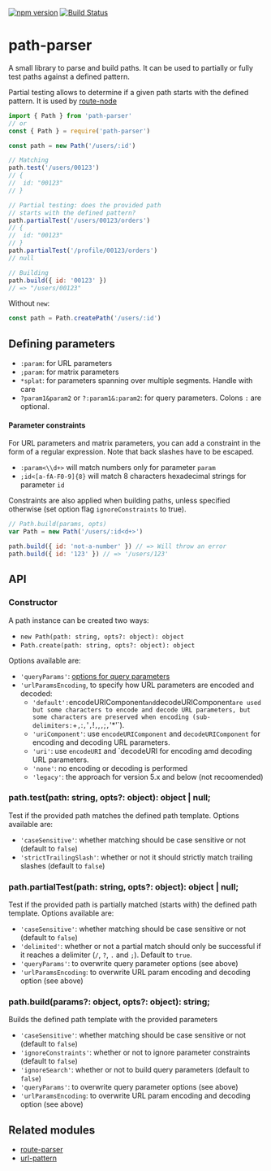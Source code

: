 [![npm version](https://badge.fury.io/js/path-parser.svg)](http://badge.fury.io/js/path-parser)
[![Build Status](https://travis-ci.org/troch/path-parser.svg)](https://travis-ci.org/troch/path-parser)

# path-parser

A small library to parse and build paths. It can be used to partially or fully
test paths against a defined pattern.

Partial testing allows to determine if a given path starts with the defined pattern.
It is used by [route-node](https://github.com/troch/route-node)

```javascript
import { Path } from 'path-parser'
// or
const { Path } = require('path-parser')

const path = new Path('/users/:id')

// Matching
path.test('/users/00123')
// {
//  id: "00123"
// }

// Partial testing: does the provided path
// starts with the defined pattern?
path.partialTest('/users/00123/orders')
// {
//  id: "00123"
// }
path.partialTest('/profile/00123/orders')
// null

// Building
path.build({ id: '00123' })
// => "/users/00123"
```

Without `new`:

```javascript
const path = Path.createPath('/users/:id')
```

## Defining parameters

- `:param`: for URL parameters
- `;param`: for matrix parameters
- `*splat`: for parameters spanning over multiple segments. Handle with care
- `?param1&param2` or `?:param1&:param2`: for query parameters. Colons `:` are optional.

#### Parameter constraints

For URL parameters and matrix parameters, you can add a constraint in the form of a regular expression.
Note that back slashes have to be escaped.

- `:param<\\d+>` will match numbers only for parameter `param`
- `;id<[a-fA-F0-9]{8}` will match 8 characters hexadecimal strings for parameter `id`

Constraints are also applied when building paths, unless specified otherwise (set option flag `ignoreConstraints` to true).

```javascript
// Path.build(params, opts)
var Path = new Path('/users/:id<d+>')

path.build({ id: 'not-a-number' }) // => Will throw an error
path.build({ id: '123' }) // => '/users/123'
```

## API

### Constructor

A path instance can be created two ways:

- `new Path(path: string, opts?: object): object`
- `Path.create(path: string, opts?: object): object`

Options available are:

- `'queryParams'`: [options for query parameters](https://github.com/troch/search-params#options)
- `'urlParamsEncoding`, to specify how URL parameters are encoded and decoded:
  - `'default':`encodeURIComponent`and`decodeURIComponent`are used but some characters to encode and decode URL parameters, but some characters are preserved when encoding (sub-delimiters:`+`,`:`,`'`,`!`,`,`,`;`,`'\*'`).
  - `'uriComponent'`: use `encodeURIComponent` and `decodeURIComponent`
    for encoding and decoding URL parameters.
  - `'uri'`: use `encodeURI` and `decodeURI for encoding amd decoding
    URL parameters.
  - `'none'`: no encoding or decoding is performed
  - `'legacy'`: the approach for version 5.x and below (not recoomended)

### path.test(path: string, opts?: object): object | null;

Test if the provided path matches the defined path template. Options available are:

- `'caseSensitive'`: whether matching should be case sensitive or not (default to `false`)
- `'strictTrailingSlash'`: whether or not it should strictly match trailing slashes (default to `false`)

### path.partialTest(path: string, opts?: object): object | null;

Test if the provided path is partially matched (starts with) the defined path template. Options available are:

- `'caseSensitive'`: whether matching should be case sensitive or not (default to `false`)
- `'delimited'`: whether or not a partial match should only be successful if it reaches a delimiter (`/`, `?`, `.` and `;`). Default to `true`.
- `'queryParams'`: to overwrite query parameter options (see above)
- `'urlParamsEncoding`: to overwrite URL param encoding and decoding option (see above)

### path.build(params?: object, opts?: object): string;

Builds the defined path template with the provided parameters

- `'caseSensitive'`: whether matching should be case sensitive or not (default to `false`)
- `'ignoreConstraints'`: whether or not to ignore parameter constraints (default to `false`)
- `'ignoreSearch'`: whether or not to build query parameters (default to `false`)
- `'queryParams'`: to overwrite query parameter options (see above)
- `'urlParamsEncoding`: to overwrite URL param encoding and decoding option (see above)

## Related modules

- [route-parser](https://github.com/rcs/route-parser)
- [url-pattern](https://github.com/snd/url-pattern)
